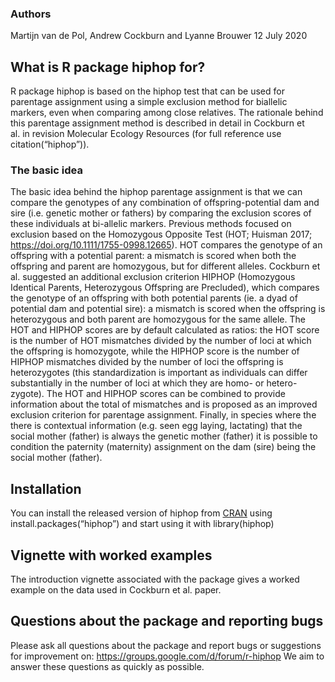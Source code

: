
<!-- README.md is generated from README.Rmd. Please edit that file -->

### Authors

Martijn van de Pol, Andrew Cockburn and Lyanne Brouwer 12 July 2020

## What is R package hiphop for?

R package hiphop is based on the hiphop test that can be used for
parentage assignment using a simple exclusion method for biallelic
markers, even when comparing among close relatives. The rationale behind
this parentage assignment method is described in detail in Cockburn et
al. in revision Molecular Ecology Resources (for full reference use
citation(“hiphop”)).

### The basic idea

The basic idea behind the hiphop parentage assignment is that we can
compare the genotypes of any combination of offspring-potential dam and
sire (i.e. genetic mother or fathers) by comparing the exclusion scores
of these individuals at bi-allelic markers. Previous methods focused on
exclusion based on the Homozygous Opposite Test (HOT; Huisman 2017;
<https://doi.org/10.1111/1755-0998.12665>). HOT compares the genotype of
an offspring with a potential parent: a mismatch is scored when both the
offspring and parent are homozygous, but for different alleles. Cockburn
et al. suggested an additional exclusion criterion HIPHOP (Homozygous
Identical Parents, Heterozygous Offspring are Precluded), which compares
the genotype of an offspring with both potential parents (ie. a dyad of
potential dam and potential sire): a mismatch is scored when the
offspring is heterozygous and both parent are homozygous for the same
allele. The HOT and HIPHOP scores are by default calculated as ratios:
the HOT score is the number of HOT mismatches divided by the number of
loci at which the offspring is homozygote, while the HIPHOP score is the
number of HIPHOP mismatches divided by the number of loci the offspring
is heterozygotes (this standardization is important as individuals can
differ substantially in the number of loci at which they are homo- or
hetero-zygote). The HOT and HIPHOP scores can be combined to provide
information about the total of mismatches and is proposed as an improved
exclusion criterion for parentage assignment. Finally, in species where
the there is contextual information (e.g. seen egg laying, lactating)
that the social mother (father) is always the genetic mother (father) it
is possible to condition the paternity (maternity) assignment on the dam
(sire) being the social mother (father).

## Installation

You can install the released version of hiphop from
[CRAN](https://CRAN.R-project.org) using install.packages(“hiphop”) and
start using it with library(hiphop)

## Vignette with worked examples

The introduction vignette associated with the package gives a worked
example on the data used in Cockburn et al. paper.

## Questions about the package and reporting bugs

Please ask all questions about the package and report bugs or
suggestions for improvement on:
<https://groups.google.com/d/forum/r-hiphop> We aim to answer these
questions as quickly as possible.
